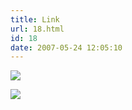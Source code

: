 ```yaml
---
title: Link
url: 18.html
id: 18
date: 2007-05-24 12:05:10
---
```


[![](http://cai13.info/blog_pic/2007/05/urllogo.gif)](http://www.256k.cn)

![](http://blog.adriancheng.name/wp-content/themes/fluidsolution/img/blank.gif)